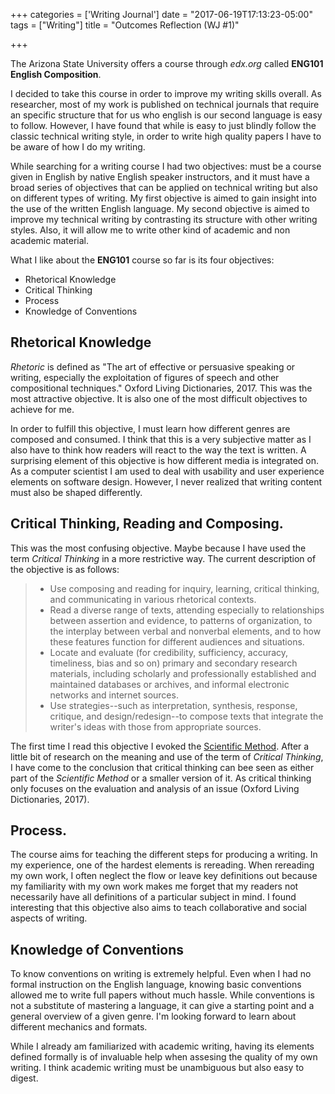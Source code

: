 +++
categories = ['Writing Journal']
date = "2017-06-19T17:13:23-05:00"
tags = ["Writing"]
title = "Outcomes Reflection (WJ #1)"

+++

The Arizona State University offers a course through *edx.org* called **ENG101 English Composition**.

I decided to take this course in order to improve my writing skills overall. As researcher, most of my work is published on technical journals that require an specific structure that for us who english is our second language is easy to follow. However, I have found that while is easy to just blindly follow the classic technical writing style, in order to write high quality papers I have to be aware of how I do my writing.

While searching for a writing course I had two objectives: must be a course given in English by native English speaker instructors, and it must have a broad series of objectives that can be applied on technical writing but also on different types of writing. My first objective is aimed to gain insight into the use of the written English language. My second objective is aimed to improve my technical writing by contrasting its structure with other writing styles. Also, it will allow me to write other kind of academic and non academic material.

What I like about the **ENG101** course so far is its four objectives:

-   Rhetorical Knowledge
-   Critical Thinking
-   Process
-   Knowledge of Conventions

Rhetorical Knowledge
--------------------

*Rhetoric* is defined as "The art of effective or persuasive speaking or writing, especially the exploitation of figures of speech and other compositional techniques." Oxford Living Dictionaries, 2017. This was the most attractive objective. It is also one of the most difficult objectives to achieve for me.

In order to fulfill this objective, I must learn how different genres are composed and consumed. I think that this is a very subjective matter as I also have to think how readers will react to the way the text is written. A surprising element of this objective is how different media is integrated on. As a computer scientist I am used to deal with usability and user experience elements on software design. However, I never realized that writing content must also be shaped differently.

Critical Thinking, Reading and Composing.
-----------------------------------------

This was the most confusing objective. Maybe because I have used the term *Critical Thinking* in a more restrictive way. The current description of the objective is as follows:

> -   Use composing and reading for inquiry, learning, critical thinking, and communicating in various rhetorical contexts.
> -   Read a diverse range of texts, attending especially to relationships between assertion and evidence, to patterns of organization, to the interplay between verbal and nonverbal elements, and to how these features function for different audiences and situations.
> -   Locate and evaluate (for credibility, sufficiency, accuracy, timeliness, bias and so on) primary and secondary research materials, including scholarly and professionally established and maintained databases or archives, and informal electronic networks and internet sources.
> -   Use strategies--such as interpretation, synthesis, response, critique, and design/redesign--to compose texts that integrate the writer's ideas with those from appropriate sources.

The first time I read this objective I evoked the [Scientific Method](https://en.wikipedia.org/wiki/Scientific_method). After a little bit of research on the meaning and use of the term of *Critical Thinking*, I have come to the conclusion that critical thinking can bee seen as either part of the *Scientific Method* or a smaller version of it. As critical thinking only focuses on the evaluation and analysis of an issue (Oxford Living Dictionaries, 2017).

Process.
--------

The course aims for teaching the different steps for producing a writing. In my experience, one of the hardest elements is rereading. When rereading my own work, I often neglect the flow or leave key definitions out because my familiarity with my own work makes me forget that my readers not necessarily have all definitions of a particular subject in mind. I found interesting that this objective also aims to teach collaborative and social aspects of writing.

Knowledge of Conventions
------------------------

To know conventions on writing is extremely helpful. Even when I had no formal instruction on the English language, knowing basic conventions allowed me to write full papers without much hassle. While conventions is not a substitute of mastering a language, it can give a starting point and a general overview of a given genre. I'm looking forward to learn about different mechanics and formats.

While I already am familiarized with academic writing, having its elements defined formally is of invaluable help when assesing the quality of my own writing. I think academic writing must be unambiguous but also easy to digest.
